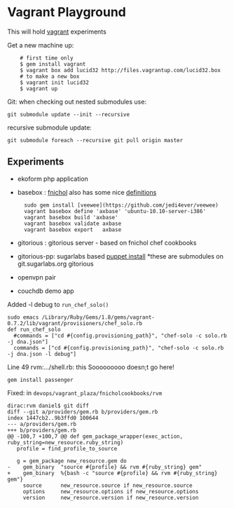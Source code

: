 Vagrant Playground
==================

This will hold [vagrant](http://vagrantup.com/) experiments

Get a new machine up:

		# first time only
		$ gem install vagrant
		$ vagrant box add lucid32 http://files.vagrantup.com/lucid32.box
		# to make a new box
		$ vagrant init lucid32
		$ vagrant up

Git:
when checking out nested submodules use:

    git submodule update --init --recursive

recursive submodule update:

    git submodule foreach --recursive git pull origin master

Experiments
----------

* ekoform php application
* basebox : 
    [fnichol](https://github.com/fnichol) also has some nice [definitions](https://github.com/fnichol/veewee-definitions)


		sudo gem install [veewee](https://github.com/jedi4ever/veewee)
		vagrant basebox define 'axbase' 'ubuntu-10.10-server-i386'
		vagrant basebox build 'axbase'
		vagrant basebox validate axbase
		vagrant basebox export   axbase

* gitorious : gitorious server - based on fnichol chef cookbooks
* gitorious-pp: sugarlabs based [puppet install](http://git.sugarlabs.org/puppets)
    *these are submodules on git.sugarlabs.org gitorious
    
    
* openvpn pair
* couchdb demo app

Added -l debug to `run_chef_solo()`

    sudo emacs /Library/Ruby/Gems/1.8/gems/vagrant-0.7.2/lib/vagrant/provisioners/chef_solo.rb
    def run_chef_solo
      #commands = ["cd #{config.provisioning_path}", "chef-solo -c solo.rb -j dna.json"]
      commands = ["cd #{config.provisioning_path}", "chef-solo -c solo.rb -j dna.json -l debug"]

Line 49 rvm:.../shell.rb: this Sooooooooo doesn;t go here!
 
    gem install passenger

Fixed: in `devops/vagrant_plaza/fnicholcookbooks/rvm`

    dirac:rvm daniel$ git diff
    diff --git a/providers/gem.rb b/providers/gem.rb
    index 1447cb2..9b3ffd0 100644
    --- a/providers/gem.rb
    +++ b/providers/gem.rb
    @@ -100,7 +100,7 @@ def gem_package_wrapper(exec_action, ruby_string=new_resource.ruby_string)
       profile = find_profile_to_source
 
       g = gem_package new_resource.gem do
    -    gem_binary  "source #{profile} && rvm #{ruby_string} gem"
    +    gem_binary  %{bash -c "source #{profile} && rvm #{ruby_string} gem"}
         source      new_resource.source if new_resource.source
         options     new_resource.options if new_resource.options
         version     new_resource.version if new_resource.version
